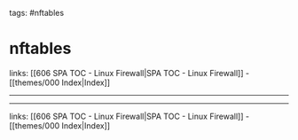 tags: #nftables

# nftables

links: [[606 SPA TOC - Linux Firewall|SPA TOC - Linux Firewall]] - [[themes/000 Index|Index]]

---


---
links: [[606 SPA TOC - Linux Firewall|SPA TOC - Linux Firewall]] - [[themes/000 Index|Index]]